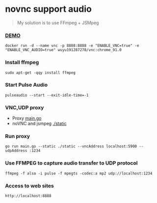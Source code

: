 # novnc support audio
> My solution is to use FFmpeg + JSMpeg

### [DEMO](https://user-images.githubusercontent.com/5573184/122647226-bc821880-d155-11eb-90f3-7d3abb414321.mp4)
```
docker run -d --name vnc -p 8888:8888 -e "ENABLE_VNC=true" -e "ENABLE_VNC_AUDIO=true" wuyu191287278/vnc:chrome_91.0
```

### Install ffmpeg
```
sudo apt-get -qqy install ffmpeg
```

### Start Pulse Audio
```
pulseaudio --start --exit-idle-time=-1
```

### VNC,UDP proxy

* Proxy [main.go](./main.go)
* noVNC and jsmpeg [./static](./static)

### Run proxy 
```
go run main.go --static ./static --vncAddress localhost:5900 --udpAddress :1234 
```

### Use FFMPEG to capture audio transfer to UDP protocol
```
ffmpeg -f alsa -i pulse -f mpegts -codec:a mp2 udp://localhost:1234
```

### Access to web sites
```
http://localhost:8888
```